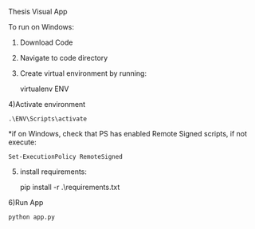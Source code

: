 Thesis Visual App

To run on Windows:

1) Download Code

2) Navigate to code directory

3) Create virtual environment by running:

    virtualenv ENV

4)Activate environment

    .\ENV\Scripts\activate

*if on Windows, check that PS has enabled Remote Signed scripts, if not execute:

    Set-ExecutionPolicy RemoteSigned

5) install requirements:

    pip install -r .\requirements.txt

6)Run App 

    python app.py
